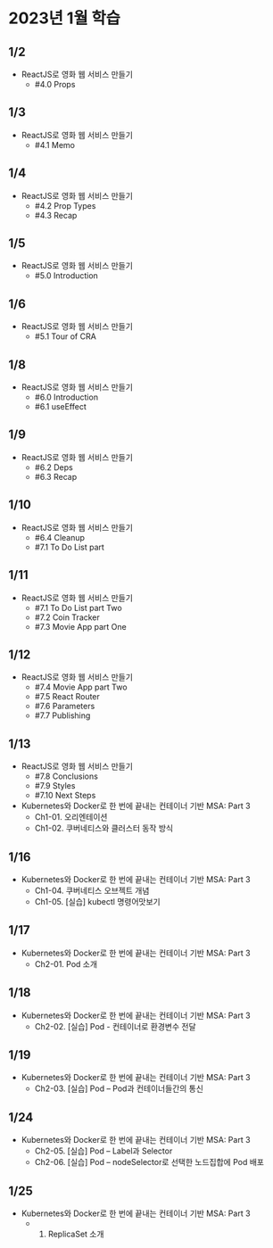 # 2023년 1월 학습

## 1/2

- ReactJS로 영화 웹 서비스 만들기
  - #4.0 Props

## 1/3

- ReactJS로 영화 웹 서비스 만들기
  - #4.1 Memo

## 1/4

- ReactJS로 영화 웹 서비스 만들기
  - #4.2 Prop Types
  - #4.3 Recap

## 1/5

- ReactJS로 영화 웹 서비스 만들기
  - #5.0 Introduction

## 1/6

- ReactJS로 영화 웹 서비스 만들기
  - #5.1 Tour of CRA

## 1/8

- ReactJS로 영화 웹 서비스 만들기
  - #6.0 Introduction
  - #6.1 useEffect

## 1/9

- ReactJS로 영화 웹 서비스 만들기
  - #6.2 Deps
  - #6.3 Recap

## 1/10

- ReactJS로 영화 웹 서비스 만들기
  - #6.4 Cleanup
  - #7.1 To Do List part

## 1/11

- ReactJS로 영화 웹 서비스 만들기
  - #7.1 To Do List part Two
  - #7.2 Coin Tracker
  - #7.3 Movie App part One

## 1/12

- ReactJS로 영화 웹 서비스 만들기
  - #7.4 Movie App part Two
  - #7.5 React Router
  - #7.6 Parameters
  - #7.7 Publishing

## 1/13

- ReactJS로 영화 웹 서비스 만들기
  - #7.8 Conclusions
  - #7.9 Styles
  - #7.10 Next Steps
- Kubernetes와 Docker로 한 번에 끝내는 컨테이너 기반 MSA: Part 3
  - Ch1-01. 오리엔테이션
  - Ch1-02. 쿠버네티스와 클러스터 동작 방식

## 1/16

- Kubernetes와 Docker로 한 번에 끝내는 컨테이너 기반 MSA: Part 3
  - Ch1-04. 쿠버네티스 오브젝트 개념
  - Ch1-05. [실습] kubectl 명령어맛보기

## 1/17

- Kubernetes와 Docker로 한 번에 끝내는 컨테이너 기반 MSA: Part 3
  - Ch2-01. Pod 소개

## 1/18

- Kubernetes와 Docker로 한 번에 끝내는 컨테이너 기반 MSA: Part 3
  - Ch2-02. [실습] Pod - 컨테이너로 환경변수 전달

## 1/19

- Kubernetes와 Docker로 한 번에 끝내는 컨테이너 기반 MSA: Part 3
  - Ch2-03. [실습] Pod – Pod과 컨테이너들간의 통신

## 1/24

- Kubernetes와 Docker로 한 번에 끝내는 컨테이너 기반 MSA: Part 3
  - Ch2-05. [실습] Pod – Label과 Selector
  - Ch2-06. [실습] Pod – nodeSelector로 선택한 노드집합에 Pod 배포

## 1/25

- Kubernetes와 Docker로 한 번에 끝내는 컨테이너 기반 MSA: Part 3
  - 01. ReplicaSet 소개
